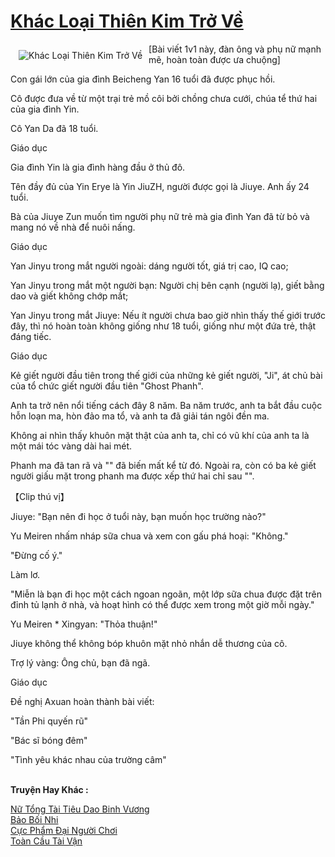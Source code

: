 <a href="https://truyentiki.com/khac-loai-thien-kim-tro-ve.33746/" title="Khác Loại Thiên Kim Trở Về"><h1>Khác Loại Thiên Kim Trở Về</h1></a><div style="display:table"><img align="right" style="float: left; padding: 10px;" src="https://truyentiki.com/a/img/str/src/33746.jpg" alt="Khác Loại Thiên Kim Trở Về">[Bài viết 1v1 này, đàn ông và phụ nữ mạnh mẽ, hoàn toàn được ưa chuộng] <p></p> Con gái lớn của gia đình Beicheng Yan 16 tuổi đã được phục hồi. <p></p> Cô được đưa về từ một trại trẻ mồ côi bởi chồng chưa cưới, chúa tể thứ hai của gia đình Yin. <p></p> Cô Yan Da đã 18 tuổi. <p></p> Giáo dục <p></p> Gia đình Yin là gia đình hàng đầu ở thủ đô. <p></p> Tên đầy đủ của Yin Erye là Yin JiuZH, người được gọi là Jiuye. Anh ấy 24 tuổi. <p></p> Bà của Jiuye Zun muốn tìm người phụ nữ trẻ mà gia đình Yan đã từ bỏ và mang nó về nhà để nuôi nấng. <p></p> Giáo dục <p></p> Yan Jinyu trong mắt người ngoài: dáng người tốt, giá trị cao, IQ cao; <p></p> Yan Jinyu trong mắt một người bạn: Người chị bên cạnh (người lạ), giết bằng dao và giết không chớp mắt; <p></p> Yan Jinyu trong mắt Jiuye: Nếu ít người chưa bao giờ nhìn thấy thế giới trước đây, thì nó hoàn toàn không giống như 18 tuổi, giống như một đứa trẻ, thật đáng tiếc. <p></p> Giáo dục <p></p> Kẻ giết người đầu tiên trong thế giới của những kẻ giết người, "Ji", át chủ bài của tổ chức giết người đầu tiên "Ghost Phanh". <p></p> Anh ta trở nên nổi tiếng cách đây 8 năm. Ba năm trước, anh ta bắt đầu cuộc hỗn loạn ma, hòn đảo ma tổ, và anh ta đã giải tán ngôi đền ma. <p></p> Không ai nhìn thấy khuôn mặt thật của anh ta, chỉ có vũ khí của anh ta là một mái tóc vàng dài hai mét. <p></p> Phanh ma đã tan rã và "" đã biến mất kể từ đó. Ngoài ra, còn có ba kẻ giết người giấu mặt trong phanh ma được xếp thứ hai chỉ sau "". <p></p> 【Clip thú vị】 <p></p> Jiuye: "Bạn nên đi học ở tuổi này, bạn muốn học trường nào?" <p></p> Yu Meiren nhấm nháp sữa chua và xem con gấu phá hoại: "Không." <p></p> "Đừng cố ý." <p></p> Làm lơ. <p></p> "Miễn là bạn đi học một cách ngoan ngoãn, một lớp sữa chua được đặt trên đỉnh tủ lạnh ở nhà, và hoạt hình có thể được xem trong một giờ mỗi ngày." <p></p> Yu Meiren * Xingyan: "Thỏa thuận!" <p></p> Jiuye không thể không bóp khuôn mặt nhỏ nhắn dễ thương của cô. <p></p> Trợ lý vàng: Ông chủ, bạn đã ngã. <p></p> Giáo dục <p></p> Đề nghị Axuan hoàn thành bài viết: <p></p> "Tần Phi quyến rũ" <p></p> "Bác sĩ bóng đêm" <p></p> "Tình yêu khác nhau của trường câm"</div><p><br><b>Truyện Hay Khác :</b></p><a href="https://truyentiki.com/nu-tong-tai-tieu-dao-binh-vuong.33745/" alt="Nữ Tổng Tài Tiêu Dao Binh Vương">Nữ Tổng Tài Tiêu Dao Binh Vương</a><br/><a href="https://github.com/nownovels/top500/tree/master/truyenhay/33926/" alt="Bảo Bối Nhi">Bảo Bối Nhi</a><br/><a href="https://medium.com/@hoangminhquan16819844/c%E1%BB%B1c-ph%E1%BA%A9m-%C4%91%E1%BA%A1i-ng%C6%B0%E1%BB%9Di-ch%C6%A1i-a1e7e2fce896" alt="Cực Phẩm Đại Người Chơi">Cực Phẩm Đại Người Chơi</a><br/><a href="https://truyentiki.wordpress.com/2020/06/08/toan-cau-tai-van/" alt="Toàn Cầu Tài Vận">Toàn Cầu Tài Vận</a><br/>